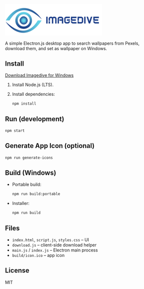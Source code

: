 # <a href="https://github.com/hummxt/imagedive/releases/download/download/imagedive.exe">
  <img src="./icons/logo.png" alt="Imagedive Logo" width="320">
</a>


A simple Electron.js desktop app to search wallpapers from Pexels, download them, and set as wallpaper on Windows.

## Install

[Download Imagedive for Windows](https://github.com/hummxt/imagedive/releases/download/download/imagedive.exe)


1. Install Node.js (LTS).
2. Install dependencies:
   
   ```bash
   npm install
   ```

## Run (development)
```bash
npm start
```

## Generate App Icon (optional)
```bash
npm run generate-icons
```

## Build (Windows)
- Portable build:
  ```bash
  npm run build:portable
  ```
- Installer:
  ```bash
  npm run build
  ```

## Files
- `index.html`, `script.js`, `styles.css` – UI
- `download.js` – client-side download helper
- `main.js` / `index.js` – Electron main process
- `build/icon.ico` – app icon

## License
MIT










